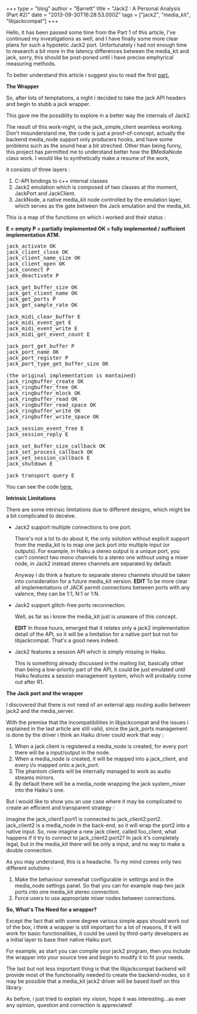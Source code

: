 +++
type = "blog"
author = "Barrett"
title = "Jack2 : A Personal Analysis (Part #2)"
date = "2013-09-30T16:28:53.000Z"
tags = ["jack2", "media_kit", "libjackcompat"]
+++

Hello, it has been passed some time from the Part 1 of this article, I've continued my investigations as well, and I have finally some more clear plans for such a hypotetic Jack2 port. Unfortunately i had not enough time to research a bit more in the latency differences between the media_kit and jack, sorry, this should be post-poned until i have precise emphyrical measuring methods.

To better understand this article i suggest you to read the first <a href="/blog/barrett/2013-07-02_jack2_personal_analysis_part_1"> part. </a>

<strong>The Wrapper</strong>

So, after lots of temptations, a night i decided to take the jack API headers and begin to stubb a jack wrapper.

This gave me the possiblity to explore in a better way the internals of Jack2.

The result of this work-night, is the jack_simple_client seamless working. Don't misunderstand me, the code is just a proof-of-concept, actually the backend media_node support only producers hooks, and have some problems such as the sound hear a bit streched. Other than being funny, this project has permitted me to understand better how the BMediaNode class work. I would like to synthetically make a resume of the work,

it consists of three layers :

<ol>
 <li> C-API bindings to c++ internal classes</li>
 <li> Jack2 emulation which is composed of two classes at the moment, JackPort and JackClient.</li>
 <li> JackNode, a native media_kit node controlled by the emulation layer, which serves as the gate between the Jack emulation and the media_kit.</li>
</ol>

This is a map of the functions on which i worked and their status :

<strong>E = empty
P = partially implemented
OK = fully implemented / sufficient implementation ATM.</strong>

<pre>jack_activate OK
jack_client_close OK
jack_client_name_size OK
jack_client_open OK
jack_connect P
jack_deactivate P

jack_get_buffer_size OK
jack_get_client_name OK
jack_get_ports P
jack_get_sample_rate OK

jack_midi_clear_buffer E
jack_midi_event_get E
jack_midi_event_write E
jack_midi_get_event_count E

jack_port_get_buffer P
jack_port_name OK
jack_port_register P
jack_port_type_get_buffer_size OK

(the original implementation is mantained)
jack_ringbuffer_create OK
jack_ringbuffer_free OK 
jack_ringbuffer_mlock OK 
jack_ringbuffer_read OK
jack_ringbuffer_read_space OK
jack_ringbuffer_write OK
jack_ringbuffer_write_space OK

jack_session_event_free E
jack_session_reply E

jack_set_buffer_size_callback OK
jack_set_process_callback OK
jack_set_session_callback E
jack_shutdown E

jack_transport_query E</pre>

You can see the code <a href="https://github.com/Barrett17/libjackcompat/"> here. </a>

<strong>Intrinsic Limitations</strong>

There are some intrinsic limitations due to different designs, which might be a bit complicated to deceive.

<ul>
 <li>Jack2 support multiple connections to one port.

There's not a lot to do about it, the only solution without explicit support from the media_kit is to map one jack port into multiple input (or outputs). For example, in Haiku a stereo output is a unique port, you can't connect two mono channels to a stereo one without using a mixer node, in Jack2 instead stereo channels are separated by default.

Anyway i do think a feature to separate stereo channels should be taken into consideration for a future media_kit version.
<strong> **EDIT** </strong> To be more clear all implementations of JACK permit connections between ports with any valence, they can be 1:1, N:1 or 1:N.

</li>

<li> Jack2 support glitch-free ports reconnection.

Well, as far as i know the media_kit just is unaware of this concept.

<strong>**EDIT**</strong> In those hours, emerged that it relates only a jack2 implementation detail of
the API, so it will be a limitation for a native port but not for libjackcompat. That's a good news indeed.</li>

<li> Jack2 features a session API which is simply missing in Haiku.

This is something already discussed in the mailing list, basically other than being a low-priority part of the API, it could be just emulated until Haiku features a session management system, which will probably come out after R1. </li>

</ul>

<strong>The Jack port and the wrapper</strong>

I discovered that there is not need of an external app routing audio between jack2 and the media_server. 

With the premise that the incompatibilities in libjackcompat and the issues i explained  in the last article are still valid, since the jack_ports management is done by the driver i think an Haiku driver could work that way :
<ol>
 <li> When a jack client is registered a media_node is created, for every port there will be a input/output in the node.</li>

 <li> When a media_node is created, it will be mapped into a jack_client, and every i/o mapped onto a jack_port.</li>

 <li> The phantom clients will be internally managed to work as audio streams mirrors.</li>

 <li> By default there will be a media_node wrapping the jack system_mixer into the Haiku's one.</li>

</ol>

But i would like to show you an use case where it may be complicated to create an efficient and transparent strategy :

Imagine the jack_client1:port1 is connected to jack_client2:port2. jack_client2 is a media_node in the back-end, so it will wrap the port2 into a native input.
So, now imagine a new jack client, called foo_client, what happens if it try to connect to jack_client2:port2? In jack it's completely legal, but in the media_kit there will be only a input, and no way to make a double connection.

As you may understand, this is a headache. To my mind comes only two different solutions :
<ol>

 <li>Make the behaviour somewhat configurable in settings and in the media_node settings panel. So that you can for example map two jack ports into one media_kit stereo connection.</li>

 <li>Force users to use appropriate mixer nodes between connections.</li>

</ol>

<strong>So, What's The Need for a wrapper?</strong>

Except the fact that with some degree various simple apps should work out of the box, i think a wrapper is still important for a lot of reasons, if it will work for basic functionalities, it could be used by third-party developers as a initial layer to base their native Haiku port.

For example, as start you can compile your jack2 program, then you include the wrapper into your source tree and begin to modify it to fit your needs.

The last but not less important thing is that the libjackcompat backend will provide most of the functionality needed to create the backend-nodes, so it may be possible that a media_kit jack2 driver will be based itself on this library.

As before, i just tried to explain my vision, hope it was interesting...as ever
any opinion, question and correction is appreciated!

